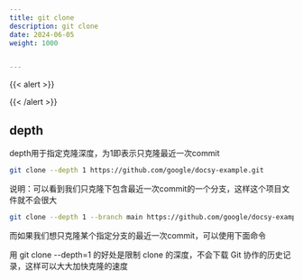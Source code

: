 ```yaml
---
title: git clone
description: git clone
date: 2024-06-05
weight: 1000


---
```

<style>
th, td {
  border: 1px solid rgb(190, 190, 190);
}
</style>

{{< alert >}}

{{< /alert >}}






## depth

depth用于指定克隆深度，为1即表示只克隆最近一次commit

```bash
git clone --depth 1 https://github.com/google/docsy-example.git

```

说明：可以看到我们只克隆下包含最近一次commit的一个分支，这样这个项目文件就不会很大


```bash
git clone --depth 1 --branch main https://github.com/google/docsy-example.git

```

而如果我们想只克隆某个指定分支的最近一次commit，可以使用下面命令


用 git clone --depth=1 的好处是限制 clone 的深度，不会下载 Git 协作的历史记录，这样可以大大加快克隆的速度


